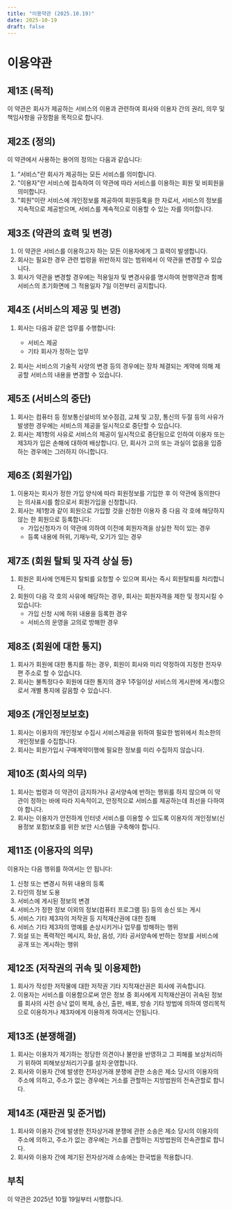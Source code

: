 ```yaml
---
title: "이용약관 (2025.10.19)"
date: 2025-10-19
draft: false
---
```


# 이용약관

## 제1조 (목적)

이 약관은 회사가 제공하는 서비스의 이용과 관련하여 회사와 이용자 간의 권리, 의무 및 책임사항을 규정함을 목적으로 합니다.

## 제2조 (정의)

이 약관에서 사용하는 용어의 정의는 다음과 같습니다:

1. "서비스"란 회사가 제공하는 모든 서비스를 의미합니다.
2. "이용자"란 서비스에 접속하여 이 약관에 따라 서비스를 이용하는 회원 및 비회원을 의미합니다.
3. "회원"이란 서비스에 개인정보를 제공하여 회원등록을 한 자로서, 서비스의 정보를 지속적으로 제공받으며, 서비스를 계속적으로 이용할 수 있는 자를 의미합니다.

## 제3조 (약관의 효력 및 변경)

1. 이 약관은 서비스를 이용하고자 하는 모든 이용자에게 그 효력이 발생합니다.
2. 회사는 필요한 경우 관련 법령을 위반하지 않는 범위에서 이 약관을 변경할 수 있습니다.
3. 회사가 약관을 변경할 경우에는 적용일자 및 변경사유를 명시하여 현행약관과 함께 서비스의 초기화면에 그 적용일자 7일 이전부터 공지합니다.

## 제4조 (서비스의 제공 및 변경)

1. 회사는 다음과 같은 업무를 수행합니다:

   - 서비스 제공
   - 기타 회사가 정하는 업무

2. 회사는 서비스의 기술적 사양의 변경 등의 경우에는 장차 체결되는 계약에 의해 제공할 서비스의 내용을 변경할 수 있습니다.

## 제5조 (서비스의 중단)

1. 회사는 컴퓨터 등 정보통신설비의 보수점검, 교체 및 고장, 통신의 두절 등의 사유가 발생한 경우에는 서비스의 제공을 일시적으로 중단할 수 있습니다.
2. 회사는 제1항의 사유로 서비스의 제공이 일시적으로 중단됨으로 인하여 이용자 또는 제3자가 입은 손해에 대하여 배상합니다. 단, 회사가 고의 또는 과실이 없음을 입증하는 경우에는 그러하지 아니합니다.

## 제6조 (회원가입)

1. 이용자는 회사가 정한 가입 양식에 따라 회원정보를 기입한 후 이 약관에 동의한다는 의사표시를 함으로서 회원가입을 신청합니다.
2. 회사는 제1항과 같이 회원으로 가입할 것을 신청한 이용자 중 다음 각 호에 해당하지 않는 한 회원으로 등록합니다:
   - 가입신청자가 이 약관에 의하여 이전에 회원자격을 상실한 적이 있는 경우
   - 등록 내용에 허위, 기재누락, 오기가 있는 경우

## 제7조 (회원 탈퇴 및 자격 상실 등)

1. 회원은 회사에 언제든지 탈퇴를 요청할 수 있으며 회사는 즉시 회원탈퇴를 처리합니다.
2. 회원이 다음 각 호의 사유에 해당하는 경우, 회사는 회원자격을 제한 및 정지시킬 수 있습니다:
   - 가입 신청 시에 허위 내용을 등록한 경우
   - 서비스의 운영을 고의로 방해한 경우

## 제8조 (회원에 대한 통지)

1. 회사가 회원에 대한 통지를 하는 경우, 회원이 회사와 미리 약정하여 지정한 전자우편 주소로 할 수 있습니다.
2. 회사는 불특정다수 회원에 대한 통지의 경우 1주일이상 서비스의 게시판에 게시함으로서 개별 통지에 갈음할 수 있습니다.

## 제9조 (개인정보보호)

1. 회사는 이용자의 개인정보 수집시 서비스제공을 위하여 필요한 범위에서 최소한의 개인정보를 수집합니다.
2. 회사는 회원가입시 구매계약이행에 필요한 정보를 미리 수집하지 않습니다.

## 제10조 (회사의 의무)

1. 회사는 법령과 이 약관이 금지하거나 공서양속에 반하는 행위를 하지 않으며 이 약관이 정하는 바에 따라 지속적이고, 안정적으로 서비스를 제공하는데 최선을 다하여야 합니다.
2. 회사는 이용자가 안전하게 인터넷 서비스를 이용할 수 있도록 이용자의 개인정보(신용정보 포함)보호를 위한 보안 시스템을 구축해야 합니다.

## 제11조 (이용자의 의무)

이용자는 다음 행위를 하여서는 안 됩니다:

1. 신청 또는 변경시 허위 내용의 등록
2. 타인의 정보 도용
3. 서비스에 게시된 정보의 변경
4. 서비스가 정한 정보 이외의 정보(컴퓨터 프로그램 등) 등의 송신 또는 게시
5. 서비스 기타 제3자의 저작권 등 지적재산권에 대한 침해
6. 서비스 기타 제3자의 명예를 손상시키거나 업무를 방해하는 행위
7. 외설 또는 폭력적인 메시지, 화상, 음성, 기타 공서양속에 반하는 정보를 서비스에 공개 또는 게시하는 행위

## 제12조 (저작권의 귀속 및 이용제한)

1. 회사가 작성한 저작물에 대한 저작권 기타 지적재산권은 회사에 귀속합니다.
2. 이용자는 서비스를 이용함으로써 얻은 정보 중 회사에게 지적재산권이 귀속된 정보를 회사의 사전 승낙 없이 복제, 송신, 출판, 배포, 방송 기타 방법에 의하여 영리목적으로 이용하거나 제3자에게 이용하게 하여서는 안됩니다.

## 제13조 (분쟁해결)

1. 회사는 이용자가 제기하는 정당한 의견이나 불만을 반영하고 그 피해를 보상처리하기 위하여 피해보상처리기구를 설치·운영합니다.
2. 회사와 이용자 간에 발생한 전자상거래 분쟁에 관한 소송은 제소 당시의 이용자의 주소에 의하고, 주소가 없는 경우에는 거소를 관할하는 지방법원의 전속관할로 합니다.

## 제14조 (재판권 및 준거법)

1. 회사와 이용자 간에 발생한 전자상거래 분쟁에 관한 소송은 제소 당시의 이용자의 주소에 의하고, 주소가 없는 경우에는 거소를 관할하는 지방법원의 전속관할로 합니다.
2. 회사와 이용자 간에 제기된 전자상거래 소송에는 한국법을 적용합니다.

## 부칙

이 약관은 2025년 10월 19일부터 시행합니다.

